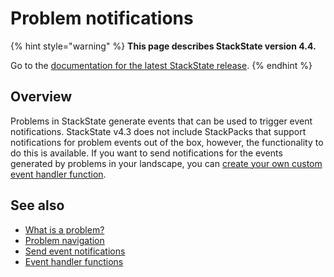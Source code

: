 # Problem notifications

{% hint style="warning" %}
**This page describes StackState version 4.4.**

Go to the [documentation for the latest StackState release](https://docs.stackstate.com/).
{% endhint %}

## Overview

Problems in StackState generate events that can be used to trigger event notifications. StackState v4.3 does not include StackPacks that support notifications for problem events out of the box, however, the functionality to do this is available. If you want to send notifications for the events generated by problems in your landscape, you can [create your own custom event handler function](../../develop/developer-guides/custom-functions/event-handler-functions.md).

## See also

* [What is a problem?](problems.md)
* [Problem navigation](problem_investigation.md)
* [Send event notifications](../metrics-and-events/send-event-notifications.md)
* [Event handler functions](../../develop/developer-guides/custom-functions/event-handler-functions.md)

